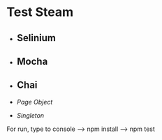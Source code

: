 # Test Steam

* ## Selinium

* ## Mocha

* ## Chai

* *Page Object*

* *Singleton*

For run, type to console --> npm install --> npm test